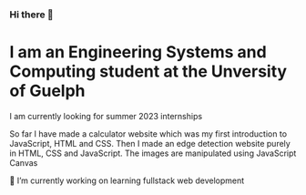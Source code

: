 ### Hi there 👋
# I am an Engineering Systems and Computing student at the Unversity of Guelph

I am currently looking for summer 2023 internships

So far I have made a calculator website which was my first introduction to JavaScript, HTML and CSS. Then I made an edge detection website purely in HTML, CSS and JavaScript. The images are manipulated using JavaScript Canvas

🔭 I’m currently working on learning fullstack web development

<!--
**Harman-Singh-2003/Harman-Singh-2003** is a ✨ _special_ ✨ repository because its `README.md` (this file) appears on your GitHub profile.

Here are some ideas to get you started:

- 🔭 I’m currently working on ...
- 🌱 I’m currently learning ...
- 👯 I’m looking to collaborate on ...
- 🤔 I’m looking for help with ...
- 💬 Ask me about ...
- 📫 How to reach me: ...
- 😄 Pronouns: ...
- ⚡ Fun fact: ...
-->
